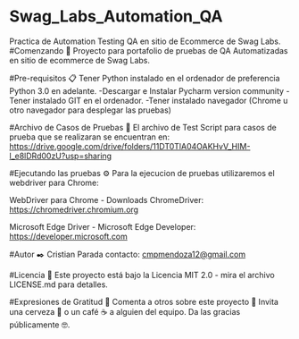 # Swag_Labs_Automation_QA
Practica de Automation Testing QA en sitio de Ecommerce de Swag Labs.
#Comenzando 🚀
Proyecto para portafolio de pruebas de QA Automatizadas en sitio de ecommerce de Swag Labs.

#Pre-requisitos 📋
Tener Python instalado en el ordenador de preferencia Python 3.0 en adelante.
-Descargar e Instalar Pycharm version community
-Tener instalado GIT en el ordenador.
-Tener instalado navegador (Chrome u otro navegador para desplegar las pruebas)

#Archivo de Casos de Pruebas 🔧
El archivo de Test Script para casos de prueba que se realizaran se encuentran en:
https://drive.google.com/drive/folders/11DT0TlA04OAKHvV_HIM-l_e8lDRd00zU?usp=sharing

#Ejecutando las pruebas ⚙️
Para la ejecucion de pruebas utilizaremos el webdriver para Chrome:

WebDriver para Chrome - Downloads ChromeDriver: https://chromedriver.chromium.org

Microsoft Edge Driver - Microsoft Edge Developer: https://developer.microsoft.com 

#Autor ✒️
Cristian Parada 
contacto: cmpmendoza12@gmail.com

#Licencia 📄
Este proyecto está bajo la Licencia MIT 2.0 - mira el archivo LICENSE.md para detalles.

#Expresiones de Gratitud 🎁
Comenta a otros sobre este proyecto 📢
Invita una cerveza 🍺 o un café ☕ a alguien del equipo.
Da las gracias públicamente 🤓.
